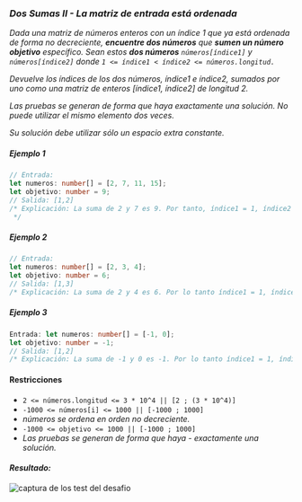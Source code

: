 ### _Dos Sumas II - La matriz de entrada está ordenada_

_Dada una matriz de números enteros con un índice 1 que ya está ordenada de forma no decreciente, **encuentre dos números** que **sumen un número objetivo** específico. Sean estos **dos números** `números[índice1]` y `números[índice2]` donde `1 <= índice1 < índice2 <= números.longitud.`_

_Devuelve los índices de los dos números, índice1 e índice2, sumados por uno como una matriz de enteros [índice1, índice2] de longitud 2._

_Las pruebas se generan de forma que haya exactamente una solución. No puede utilizar el mismo elemento dos veces._

_Su solución debe utilizar sólo un espacio extra constante._

##### Ejemplo 1

```typescript
// Entrada:
let numeros: number[] = [2, 7, 11, 15];
let objetivo: number = 9;
// Salida: [1,2]
/* Explicación: La suma de 2 y 7 es 9. Por tanto, índice1 = 1, índice2 = 2. Devolvemos [1, 2].
 */
```

##### Ejemplo 2

```typescript
// Entrada:
let numeros: number[] = [2, 3, 4];
let objetivo: number = 6;
// Salida: [1,3]
/* Explicación: La suma de 2 y 4 es 6. Por lo tanto índice1 = 1, índice2 = 3. Devolvemos [1, 3]. */
```

##### Ejemplo 3

```typescript
Entrada: let numeros: number[] = [-1, 0];
let objetivo: number = -1;
// Salida: [1,2]
/* Explicación: La suma de -1 y 0 es -1. Por lo tanto índice1 = 1, índice2 = 2. Devolvemos [1, 2]. */
```

#### Restricciones

- `2 <= números.longitud <= 3 * 10^4 || [2 ; (3 * 10^4)]`
- `-1000 <= números[i] <= 1000 || [-1000 ; 1000]`
- _números se ordena en orden no decreciente._
- `-1000 <= objetivo <= 1000 || [-1000 ; 1000]`
- _Las pruebas se generan de forma que haya - exactamente una solución._

#### _Resultado:_
![captura de los test del desafio](https://github.com/jean-carlos-19/leetcode/blob/master/captura/challengue-7-1.png)
